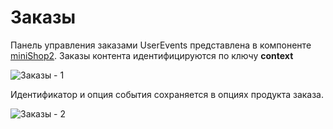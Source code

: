 # Заказы

Панель управления заказами UserEvents представлена в компоненте [miniShop2][020103].
Заказы контента идентифицируются по ключу **context**

![Заказы - 1](https://file.modx.pro/files/b/e/c/bec372efc0d99bdbd326b44cf9950142.jpg)

Идентификатор и опция события сохраняется в опциях продукта заказа.

![Заказы - 2](https://file.modx.pro/files/5/b/e/5be8ad9bdc844869bee3483f4c06b732.jpg)

[020103]: /ru/01_Компоненты/02_miniShop2/01_Интерфейс/03_Заказы.md
[020104]: /ru/01_Компоненты/02_miniShop2/01_Интерфейс/04_Настройки.md
